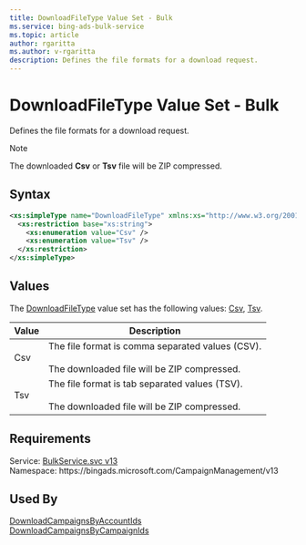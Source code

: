 ```yaml
---
title: DownloadFileType Value Set - Bulk
ms.service: bing-ads-bulk-service
ms.topic: article
author: rgaritta
ms.author: v-rgaritta
description: Defines the file formats for a download request.
---
```

# DownloadFileType Value Set - Bulk
Defines the file formats for a download request.

> [!NOTE]
> The downloaded **Csv** or **Tsv** file will be ZIP compressed.

## Syntax
```xml
<xs:simpleType name="DownloadFileType" xmlns:xs="http://www.w3.org/2001/XMLSchema">
  <xs:restriction base="xs:string">
    <xs:enumeration value="Csv" />
    <xs:enumeration value="Tsv" />
  </xs:restriction>
</xs:simpleType>
```

## <a name="values"></a>Values

The [DownloadFileType](downloadfiletype.md) value set has the following values: [Csv](#csv), [Tsv](#tsv).

|Value|Description|
|-----------|---------------|
|<a name="csv"></a>Csv|The file format is comma separated values (CSV).<br/><br/>The downloaded file will be ZIP compressed.|
|<a name="tsv"></a>Tsv|The file format is tab separated values (TSV).<br/><br/>The downloaded file will be ZIP compressed.|

## Requirements
Service: [BulkService.svc v13](https://bulk.api.bingads.microsoft.com/Api/Advertiser/CampaignManagement/v13/BulkService.svc)  
Namespace: https\://bingads.microsoft.com/CampaignManagement/v13  

## Used By
[DownloadCampaignsByAccountIds](downloadcampaignsbyaccountids.md)  
[DownloadCampaignsByCampaignIds](downloadcampaignsbycampaignids.md)  
